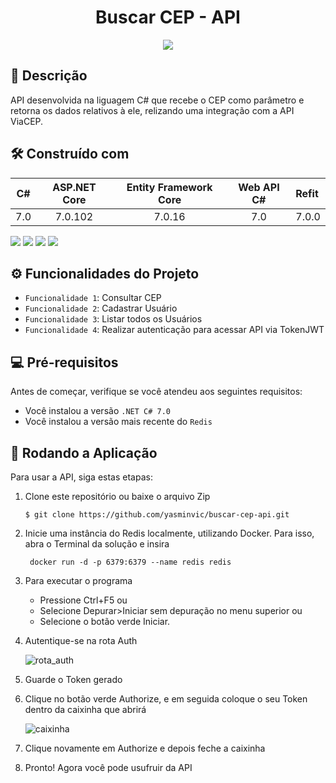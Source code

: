 <h1 align="center"> Buscar CEP - API </h1>
<p align="center">
<img loading="lazy" src="http://img.shields.io/static/v1?label=STATUS&message=EM%20DESENVOLVIMENTO&color=GREEN&style=for-the-badge"/>
</p>


## 📝 Descrição

<p> API desenvolvida na liguagem C# que recebe o CEP como parâmetro e retorna os dados relativos à ele, relizando uma integração com a API ViaCEP.</p>

## 🛠️ Construído com

C# | ASP.NET Core | Entity Framework Core | Web API C# | Refit
:---:|:--------------:|:-----------------------:|:--------:|:------
7.0| 7.0.102      | 7.0.16                 | 7.0  | 7.0.0

<img src="https://img.shields.io/badge/CSharp-8d0579?style=for-the-badge&logo=csharp&logoColor=white"> 	<img src="https://img.shields.io/badge/.NET-5C2D91?style=for-the-badge&logo=.net&logoColor=white"> <img src="https://img.shields.io/badge/SQLServer-07405E?style=for-the-badge&logo=sqlserver&logoColor=white"> <img src="https://img.shields.io/badge/redis-%23DD0031.svg?style=for-the-badge&logo=redis&logoColor=white">

## ⚙️ Funcionalidades do Projeto

- `Funcionalidade 1`: Consultar CEP
- `Funcionalidade 2`: Cadastrar Usuário
- `Funcionalidade 3`: Listar todos os Usuários
- `Funcionalidade 4`: Realizar autenticação para acessar API via TokenJWT

## 💻 Pré-requisitos

Antes de começar, verifique se você atendeu aos seguintes requisitos:

- Você instalou a versão  `.NET C# 7.0`
- Você instalou a versão mais recente do `Redis`
  
## 🚀 Rodando a Aplicação 

Para usar a API, siga estas etapas:


1. Clone este repositório ou baixe o arquivo Zip
    ```
    $ git clone https://github.com/yasminvic/buscar-cep-api.git
    ```
2. Inicie uma instância do Redis localmente, utilizando Docker. Para isso, abra o Terminal da solução e insira
   ```
    docker run -d -p 6379:6379 --name redis redis
    ```
    
4. Para executar o programa
   - Pressione Ctrl+F5 ou
   - Selecione Depurar>Iniciar sem depuração no menu superior ou
   - Selecione o botão verde Iniciar.
  
5. Autentique-se na rota Auth
   
   ![rota_auth](https://github.com/yasminvic/buscar-cep-api/assets/88940787/03d83a69-48d0-4b41-a15d-0d078314afae)

6. Guarde o Token gerado
7. Clique no botão verde Authorize, e em seguida coloque o seu Token dentro da caixinha que abrirá

   ![caixinha](https://github.com/yasminvic/buscar-cep-api/assets/88940787/24767c32-dee6-486d-ae00-88627a539ba6)

8. Clique novamente em Authorize e depois feche a caixinha
9. Pronto! Agora você pode usufruir da API
